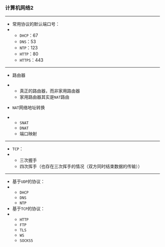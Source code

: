 ### 计算机网络2

---

-  常用协议的默认端口号：
- - `DHCP`：67
  - `DNS`：53
  - `NTP`：123
  - `HTTP`：80
  - `HTTPS`：443

---

- 路由器

- - 真正的路由器，而非家用路由器
  - 家用路由器其实是`NAT`路由
- `NAT`网络地址转换
- - `SNAT`
  - `DNAT`
  - 端口映射

---

- `TCP`：
- - 三次握手
  - 四次挥手（也存在三次挥手的情况（双方同时结束数据的传输））

---

- 基于`UDP`的协议：
- - `DHCP`
  - `DNS`
  - `NTP`
- 基于`TCP`的协议：
- - `HTTP`
  - `FTP`
  - `TLS`
  - `WS`
  - `SOCKS5`